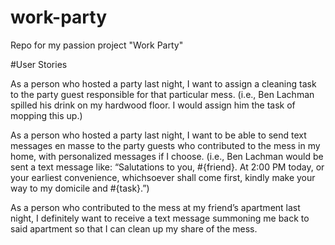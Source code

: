 # work-party
Repo for my passion project "Work Party"

#User Stories

As a person who hosted a party last night, I want to assign a cleaning task to the party guest responsible for that particular mess. (i.e., Ben Lachman spilled his drink on my hardwood floor.  I would assign him the task of mopping this up.)

As a person who hosted a party last night, I want to be able to send text messages en masse to the party guests who contributed to the mess in my home, with personalized messages if I choose. (i.e., Ben Lachman would be sent a text message like: “Salutations to you, #{friend}. At 2:00 PM today, or your earliest convenience, whichsoever shall come first, kindly make your way to my domicile and #{task}.”)

As a person who contributed to the mess at my friend’s apartment last night, I definitely want to receive a text message summoning me back to said apartment so that I can clean up my share of the mess.
